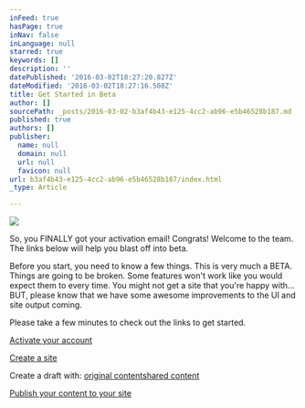 ```yaml
---
inFeed: true
hasPage: true
inNav: false
inLanguage: null
starred: true
keywords: []
description: ''
datePublished: '2016-03-02T18:27:20.827Z'
dateModified: '2016-03-02T18:27:16.508Z'
title: Get Started in Beta
author: []
sourcePath: _posts/2016-03-02-b3af4b43-e125-4cc2-ab96-e5b46528b187.md
published: true
authors: []
publisher:
  name: null
  domain: null
  url: null
  favicon: null
url: b3af4b43-e125-4cc2-ab96-e5b46528b187/index.html
_type: Article

---
```

![](https://the-grid-user-content.s3-us-west-2.amazonaws.com/47a71a76-e58f-4d80-b9bd-185b64804330.jpg)

So, you FINALLY got your activation email! Congrats! Welcome to the team. The links below will help you blast off into beta.

Before you start, you need to know a few things. This is very much a BETA. Things are going to be broken. Some features won't work like you would expect them to every time. You might not get a site that you're happy with... BUT, please know that we have some awesome improvements to the UI and site output coming.

Please take a few minutes to check out the links to get started.

[Activate your account][0]

[Create a site][1]

Create a draft with: [original content][2][shared content][3]

[Publish your content to your site][4]

[0]: https://thegrid.ai/thegridsupport/beta-activation/
[1]: https://thegrid.ai/thegridsupport/how-to-create-a-new-site-on-the-grid/
[2]: https://thegrid.ai/thegridsupport/add-an-image-to-a-post/
[3]: https://thegrid.ai/thegridsupport/share-content-from-the-web/
[4]: https://thegrid.ai/thegridsupport/how-to-publish-a-post/
